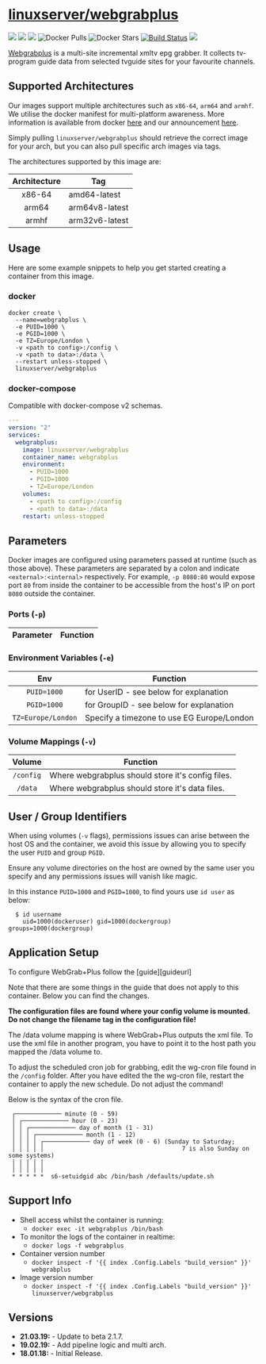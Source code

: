# [linuxserver/webgrabplus](https://github.com/linuxserver/docker-webgrabplus)

[![](https://img.shields.io/discord/354974912613449730.svg?logo=discord&label=LSIO%20Discord&style=flat-square)](https://discord.gg/YWrKVTn)
[![](https://images.microbadger.com/badges/version/linuxserver/webgrabplus.svg)](https://microbadger.com/images/linuxserver/webgrabplus "Get your own version badge on microbadger.com")
[![](https://images.microbadger.com/badges/image/linuxserver/webgrabplus.svg)](https://microbadger.com/images/linuxserver/webgrabplus "Get your own version badge on microbadger.com")
![Docker Pulls](https://img.shields.io/docker/pulls/linuxserver/webgrabplus.svg)
![Docker Stars](https://img.shields.io/docker/stars/linuxserver/webgrabplus.svg)
[![Build Status](https://ci.linuxserver.io/buildStatus/icon?job=Docker-Pipeline-Builders/docker-webgrabplus/master)](https://ci.linuxserver.io/job/Docker-Pipeline-Builders/job/docker-webgrabplus/job/master/)
[![](https://lsio-ci.ams3.digitaloceanspaces.com/linuxserver/webgrabplus/latest/badge.svg)](https://lsio-ci.ams3.digitaloceanspaces.com/linuxserver/webgrabplus/latest/index.html)

[Webgrabplus](http://www.webgrabplus.com) is a multi-site incremental xmltv epg grabber. It collects tv-program guide data from selected tvguide sites for your favourite channels.

## Supported Architectures

Our images support multiple architectures such as `x86-64`, `arm64` and `armhf`. We utilise the docker manifest for multi-platform awareness. More information is available from docker [here](https://github.com/docker/distribution/blob/master/docs/spec/manifest-v2-2.md#manifest-list) and our announcement [here](https://blog.linuxserver.io/2019/02/21/the-lsio-pipeline-project/). 

Simply pulling `linuxserver/webgrabplus` should retrieve the correct image for your arch, but you can also pull specific arch images via tags.

The architectures supported by this image are:

| Architecture | Tag |
| :----: | --- |
| x86-64 | amd64-latest |
| arm64 | arm64v8-latest |
| armhf | arm32v6-latest |


## Usage

Here are some example snippets to help you get started creating a container from this image.

### docker

```
docker create \
  --name=webgrabplus \
  -e PUID=1000 \
  -e PGID=1000 \
  -e TZ=Europe/London \
  -v <path to config>:/config \
  -v <path to data>:/data \
  --restart unless-stopped \
  linuxserver/webgrabplus
```


### docker-compose

Compatible with docker-compose v2 schemas.

```yaml
---
version: "2"
services:
  webgrabplus:
    image: linuxserver/webgrabplus
    container_name: webgrabplus
    environment:
      - PUID=1000
      - PGID=1000
      - TZ=Europe/London
    volumes:
      - <path to config>:/config
      - <path to data>:/data
    restart: unless-stopped
```

## Parameters

Docker images are configured using parameters passed at runtime (such as those above). These parameters are separated by a colon and indicate `<external>:<internal>` respectively. For example, `-p 8080:80` would expose port `80` from inside the container to be accessible from the host's IP on port `8080` outside the container.

### Ports (`-p`)

| Parameter | Function |
| :----: | --- |


### Environment Variables (`-e`)

| Env | Function |
| :----: | --- |
| `PUID=1000` | for UserID - see below for explanation |
| `PGID=1000` | for GroupID - see below for explanation |
| `TZ=Europe/London` | Specify a timezone to use EG Europe/London |

### Volume Mappings (`-v`)

| Volume | Function |
| :----: | --- |
| `/config` | Where webgrabplus should store it's config files. |
| `/data` | Where webgrabplus should store it's data files. |



## User / Group Identifiers

When using volumes (`-v` flags), permissions issues can arise between the host OS and the container, we avoid this issue by allowing you to specify the user `PUID` and group `PGID`.

Ensure any volume directories on the host are owned by the same user you specify and any permissions issues will vanish like magic.

In this instance `PUID=1000` and `PGID=1000`, to find yours use `id user` as below:

```
  $ id username
    uid=1000(dockeruser) gid=1000(dockergroup) groups=1000(dockergroup)
```

## Application Setup

To configure WebGrab+Plus follow the [guide][guideurl]

Note that there are some things in the guide that does not apply to this container. Below you can find the changes.

**The configuration files are found where your config volume is mounted.**
**Do not change the filename tag in the configuration file!**

The /data volume mapping is where WebGrab+Plus outputs the xml file. To use the xml file in another program, you have to point it to the host path you mapped the /data volume to.

To adjust the scheduled cron job for grabbing, edit the wg-cron file found in the `/config` folder. After you have edited the the wg-cron file, restart the container to apply the new schedule.
Do not adjust the command!

Below is the syntax of the cron file.

```
 ┌───────────── minute (0 - 59)
 │ ┌───────────── hour (0 - 23)
 │ │ ┌───────────── day of month (1 - 31)
 │ │ │ ┌───────────── month (1 - 12)
 │ │ │ │ ┌───────────── day of week (0 - 6) (Sunday to Saturday;
 │ │ │ │ │                                       7 is also Sunday on some systems)
 │ │ │ │ │
 │ │ │ │ │
 * * * * *  s6-setuidgid abc /bin/bash /defaults/update.sh
```



## Support Info

* Shell access whilst the container is running: 
  * `docker exec -it webgrabplus /bin/bash`
* To monitor the logs of the container in realtime: 
  * `docker logs -f webgrabplus`
* Container version number 
  * `docker inspect -f '{{ index .Config.Labels "build_version" }}' webgrabplus`
* Image version number
  * `docker inspect -f '{{ index .Config.Labels "build_version" }}' linuxserver/webgrabplus`

## Versions

* **21.03.19:** - Update to beta 2.1.7.
* **19.02.19:** - Add pipeline logic and multi arch.
* **18.01.18:** - Initial Release.
